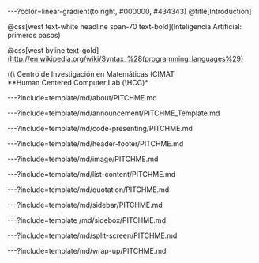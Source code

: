 ---?color=linear-gradient(to right, #000000, #434343)
@title[Introduction]

@css[west text-white headline span-70 text-bold](Inteligencia Artificial: primeros pasos)

@css[west byline text-gold](http://en.wikipedia.org/wiki/Syntax_%28(programming_languages%29)


(\(\ Centro de Investigación en Matemáticas (CIMAT <br>**Human Centered Computer Lab \(\HCC\)\*


---?include=template/md/about/PITCHME.md

---?include=template/md/announcement/PITCHME_Template.md

---?include=template/md/code-presenting/PITCHME.md

---?include=template/md/header-footer/PITCHME.md

---?include=template/md/image/PITCHME.md

---?include=template/md/list-content/PITCHME.md

---?include=template/md/quotation/PITCHME.md

---?include=template/md/sidebar/PITCHME.md

---?include=template  /md/sidebox/PITCHME.md

---?include=template/md/split-screen/PITCHME.md

---?include=template/md/wrap-up/PITCHME.md
